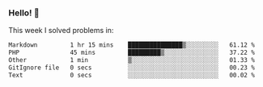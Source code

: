 ### Hello! 👋

This week I solved problems in:

<!--START_SECTION:waka-->

```txt
Markdown         1 hr 15 mins    ███████████████▒░░░░░░░░░   61.12 %
PHP              45 mins         █████████▒░░░░░░░░░░░░░░░   37.22 %
Other            1 min           ▒░░░░░░░░░░░░░░░░░░░░░░░░   01.33 %
GitIgnore file   0 secs          ░░░░░░░░░░░░░░░░░░░░░░░░░   00.23 %
Text             0 secs          ░░░░░░░░░░░░░░░░░░░░░░░░░   00.02 %
```

<!--END_SECTION:waka-->
